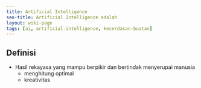 ```yaml
---
title: Artificial Intelligence
seo-title: Artificial Intelligence adalah
layout: wiki-page
tags: [ai, artificial-intelligence, kecerdasan-buatan]
---
```


## Definisi
- Hasil rekayasa yang mampu berpikir dan bertindak menyerupai manusia
  - menghitung optimal
  - kreativitas
